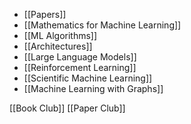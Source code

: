 
* [[Papers]]
* [[Mathematics for Machine Learning]]
* [[ML Algorithms]]
* [[Architectures]] 
* [[Large Language Models]] 
* [[Reinforcement Learning]]
* [[Scientific Machine Learning]]
* [[Machine Learning with Graphs]] 
 


[[Book Club]] 
[[Paper Club]] 